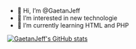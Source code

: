 - 👋 Hi, I’m @GaetanJeff
- 👀 I’m interested in new technologie
- 🌱 I’m currently learning HTML and PHP

<!---
GaetanJeff/GaetanJeff is a ✨ special ✨ repository because its `README.md` (this file) appears on your GitHub profile.
You can click the Preview link to take a look at your changes.
--->
[![GaetanJeff's GitHub stats](https://github-readme-stats.vercel.app/api?username=GaetanJeff&theme=aura_dark)](https://github.com/GaetanJeff/GaetanJeff)
